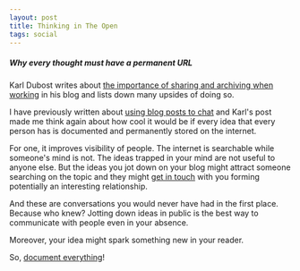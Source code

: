 ```yaml
---
layout: post
title: Thinking in The Open
tags: social
---
```


##### Why every thought must have a permanent URL #####

Karl Dubost writes about [the importance of sharing and archiving when working](http://www.otsukare.info/2017/01/17/recording-work) in his blog and lists down many upsides of doing so.

I have previously written about [using blog posts to chat](/blogs-to-chat/) and Karl's post made me think again about how cool it would be if every idea that every person has is documented and permanently stored on the internet.

For one, it improves visibility of people. The internet is searchable while someone's mind is not. The ideas trapped in your mind are not useful to anyone else. But the ideas you jot down on your blog might attract someone searching on the topic and they might [get in touch](/about/#contact) with you forming potentially an interesting relationship.

And these are conversations you would never have had in the first place. Because who knew? Jotting down ideas in public is the best way to communicate with people even in your absence.

Moreover, your idea might spark something new in your reader.

So, [document everything](/why-document/)!
